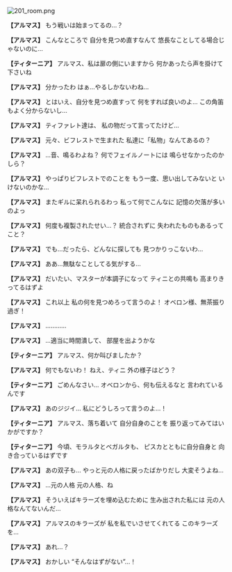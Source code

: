 
![201_room.png](../images/backgrounds/201_room.png)

**【アルマス】**
もう戦いは始まってるの…？

**【アルマス】**
こんなところで
自分を見つめ直すなんて
悠長なことしてる場合じゃないのに…

**【ティターニア】**
アルマス、私は扉の側にいますから
何かあったら声を掛けて下さいね

**【アルマス】**
分かったわ
はぁ…やるしかないわね…

**【アルマス】**
とはいえ、自分を見つめ直すって
何をすれば良いのよ…
この角笛もよく分からないし…

**【アルマス】**
ティファレト達は、
私の物だって言ってたけど…

**【アルマス】**
元々、ビフレストで生まれた
私達に「私物」なんてあるの？

**【アルマス】**
…音、鳴るわよね？
何でフェイルノートには
鳴らせなかったのかしら？

**【アルマス】**
やっぱりビフレストでのことを
もう一度、思い出してみないと
いけないのかな…

**【アルマス】**
またギルに呆れられるわっ
私って何でこんなに
記憶の欠落が多いのよっ

**【アルマス】**
何度も複製されたせい…？
統合されずに
失われたものもあるってこと？

**【アルマス】**
でも…だったら、どんなに探しても
見つかりっこないわ…

**【アルマス】**
ああ…無駄なことしてる気がする…

**【アルマス】**
だいたい、マスターが本調子になって
ティニとの共鳴も
高まりきってるはずよ

**【アルマス】**
これ以上
私の何を見つめろって言うのよ！
オベロン様、無茶振り過ぎ！

**【アルマス】**
…………

**【アルマス】**
…適当に時間潰して、
部屋を出ようかな

**【ティターニア】**
アルマス、何か叫びましたか？

**【アルマス】**
何でもないわ！
ねえ、ティニ
外の様子はどう？

**【ティターニア】**
ごめんなさい…
オベロンから、何も伝えるなと
言われているんです

**【アルマス】**
あのジジイ…
私にどうしろって言うのよ…！

**【ティターニア】**
アルマス、落ち着いて
自分自身のことを
振り返ってみてはいかがですか？

**【ティターニア】**
今頃、モラルタとベガルタも、
ピスカとともに自分自身と
向き合っているはずです

**【アルマス】**
あの双子も…
やっと元の人格に戻ったばかりだし
大変そうよね…

**【アルマス】**
…元の人格
元の人格、ね

**【アルマス】**
そういえばキラーズを埋め込むために
生み出された私には
元の人格なんてないんだ…

**【アルマス】**
アルマスのキラーズが
私を私でいさせてくれてる
このキラーズを…

**【アルマス】**
あれ…？

**【アルマス】**
おかしい
“そんなはずがない”…！